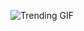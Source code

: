 ![Trending GIF](https://media0.giphy.com/media/v1.Y2lkPThiYjIxNzcyZDg1ZmNzODQ3Ymk2YzVraXNuYzk0dDNxd211endoZzliYXozaG9kaSZlcD12MV9naWZzX3NlYXJjaCZjdD1n/rplvK3z0IzLqBxVJWk/giphy.gif)
